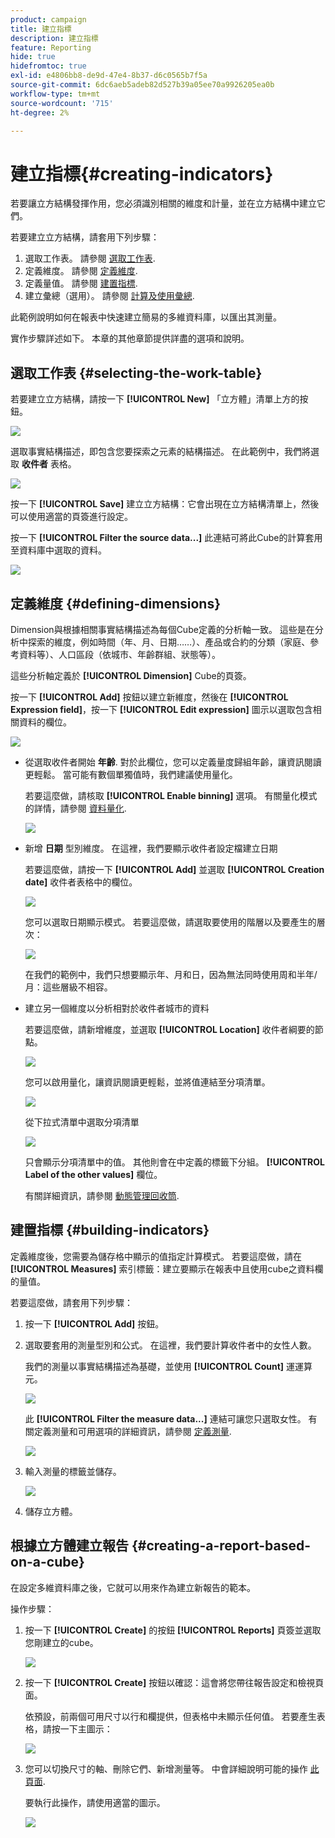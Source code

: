```yaml
---
product: campaign
title: 建立指標
description: 建立指標
feature: Reporting
hide: true
hidefromtoc: true
exl-id: e4806bb8-de9d-47e4-8b37-d6c0565b7f5a
source-git-commit: 6dc6aeb5adeb82d527b39a05ee70a9926205ea0b
workflow-type: tm+mt
source-wordcount: '715'
ht-degree: 2%

---
```


# 建立指標{#creating-indicators}



若要讓立方結構發揮作用，您必須識別相關的維度和計量，並在立方結構中建立它們。

若要建立立方結構，請套用下列步驟：

1. 選取工作表。 請參閱 [選取工作表](#selecting-the-work-table).
1. 定義維度。 請參閱 [定義維度](#defining-dimensions).
1. 定義量值。 請參閱 [建置指標](#building-indicators).
1. 建立彙總（選用）。 請參閱 [計算及使用彙總](../../reporting/using/concepts-and-methodology.md#calculating-and-using-aggregates).

此範例說明如何在報表中快速建立簡易的多維資料庫，以匯出其測量。

實作步驟詳述如下。 本章的其他章節提供詳盡的選項和說明。

## 選取工作表 {#selecting-the-work-table}

若要建立立方結構，請按一下 **[!UICONTROL New]** 「立方體」清單上方的按鈕。

![](assets/s_advuser_cube_create.png)

選取事實結構描述，即包含您要探索之元素的結構描述。 在此範例中，我們將選取 **收件者** 表格。

![](assets/s_advuser_cube_wz_02.png)

按一下 **[!UICONTROL Save]** 建立立方結構：它會出現在立方結構清單上，然後可以使用適當的頁簽進行設定。

按一下 **[!UICONTROL Filter the source data...]** 此連結可將此Cube的計算套用至資料庫中選取的資料。

![](assets/s_advuser_cube_wz_03.png)

## 定義維度 {#defining-dimensions}

Dimension與根據相關事實結構描述為每個Cube定義的分析軸一致。 這些是在分析中探索的維度，例如時間（年、月、日期……）、產品或合約的分類（家庭、參考資料等）、人口區段（依城市、年齡群組、狀態等）。

這些分析軸定義於 **[!UICONTROL Dimension]** Cube的頁簽。

按一下 **[!UICONTROL Add]** 按鈕以建立新維度，然後在 **[!UICONTROL Expression field]**，按一下 **[!UICONTROL Edit expression]** 圖示以選取包含相關資料的欄位。

![](assets/s_advuser_cube_wz_04.png)

* 從選取收件者開始 **年齡**. 對於此欄位，您可以定義量度歸組年齡，讓資訊閱讀更輕鬆。 當可能有數個單獨值時，我們建議使用量化。

   若要這麼做，請核取 **[!UICONTROL Enable binning]** 選項。 有關量化模式的詳情，請參閱 [資料量化](../../reporting/using/concepts-and-methodology.md#data-binning).

   ![](assets/s_advuser_cube_wz_05.png)

* 新增 **日期** 型別維度。 在這裡，我們要顯示收件者設定檔建立日期

   若要這麼做，請按一下 **[!UICONTROL Add]** 並選取 **[!UICONTROL Creation date]** 收件者表格中的欄位。

   ![](assets/s_advuser_cube_wz_06.png)

   您可以選取日期顯示模式。 若要這麼做，請選取要使用的階層以及要產生的層次：

   ![](assets/s_advuser_cube_wz_07.png)

   在我們的範例中，我們只想要顯示年、月和日，因為無法同時使用周和半年/月：這些層級不相容。

* 建立另一個維度以分析相對於收件者城市的資料

   若要這麼做，請新增維度，並選取 **[!UICONTROL Location]** 收件者綱要的節點。

   ![](assets/s_advuser_cube_wz_08.png)

   您可以啟用量化，讓資訊閱讀更輕鬆，並將值連結至分項清單。

   ![](assets/s_advuser_cube_wz_09.png)

   從下拉式清單中選取分項清單

   ![](assets/s_advuser_cube_wz_10.png)

   只會顯示分項清單中的值。 其他則會在中定義的標籤下分組。 **[!UICONTROL Label of the other values]** 欄位。

   有關詳細資訊，請參閱 [動態管理回收筒](../../reporting/using/concepts-and-methodology.md#dynamically-managing-bins).

## 建置指標 {#building-indicators}

定義維度後，您需要為儲存格中顯示的值指定計算模式。 若要這麼做，請在 **[!UICONTROL Measures]** 索引標籤：建立要顯示在報表中且使用cube之資料欄的量值。

若要這麼做，請套用下列步驟：

1. 按一下 **[!UICONTROL Add]** 按鈕。
1. 選取要套用的測量型別和公式。 在這裡，我們要計算收件者中的女性人數。

   我們的測量以事實結構描述為基礎，並使用 **[!UICONTROL Count]** 運運算元。

   ![](assets/s_advuser_cube_wz_11.png)

   此 **[!UICONTROL Filter the measure data...]** 連結可讓您只選取女性。 有關定義測量和可用選項的詳細資訊，請參閱 [定義測量](../../reporting/using/concepts-and-methodology.md#defining-measures).

   ![](assets/s_advuser_cube_wz_12.png)

1. 輸入測量的標籤並儲存。

   ![](assets/s_advuser_cube_wz_13.png)

1. 儲存立方體。

## 根據立方體建立報告 {#creating-a-report-based-on-a-cube}

在設定多維資料庫之後，它就可以用來作為建立新報告的範本。

操作步驟：

1. 按一下 **[!UICONTROL Create]** 的按鈕 **[!UICONTROL Reports]** 頁簽並選取您剛建立的cube。

   ![](assets/s_advuser_cube_wz_14.png)

1. 按一下 **[!UICONTROL Create]** 按鈕以確認：這會將您帶往報告設定和檢視頁面。

   依預設，前兩個可用尺寸以行和欄提供，但表格中未顯示任何值。 若要產生表格，請按一下主圖示：

   ![](assets/s_advuser_cube_wz_15.png)

1. 您可以切換尺寸的軸、刪除它們、新增測量等。 中會詳細說明可能的操作 [此頁面](../../reporting/using/using-cubes-to-explore-data.md).

   要執行此操作，請使用適當的圖示。

   ![](assets/s_advuser_cube_wz_16.png)
